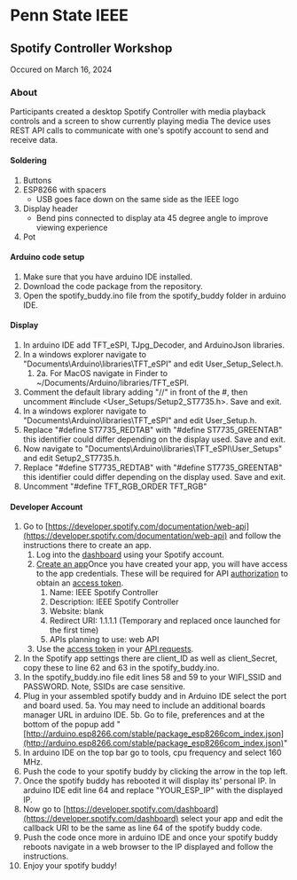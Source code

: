 # Penn State IEEE
## Spotify Controller Workshop
Occured on March 16, 2024

### About
Participants created a desktop Spotify Controller with media playback controls and a screen to show currently playing media
The device uses REST API calls to communicate with one's spotify account to send and receive data.

#### Soldering
1. Buttons
2. ESP8266 with spacers
	- USB goes face down on the same side as the IEEE logo
3. Display header
    - Bend pins connected to display ata  45 degree angle to improve viewing experience
4. Pot

#### Arduino code setup
1. Make sure that you have arduino IDE installed.
2. Download the code package from the repository.
4. Open the spotify_buddy.ino file from the spotify_buddy folder in arduino IDE.

#### Display
1. In arduino IDE add TFT_eSPI, TJpg_Decoder, and ArduinoJson libraries.
2. In a windows explorer navigate to "Documents\\Arduino\\libraries\\TFT_eSPI" and edit User_Setup_Select.h. 
	1. 2a. For MacOS navigate in Finder to ~/Documents/Arduino/libraries/TFT_eSPI.
3. Comment the default library adding "//" in front of the #, then uncomment #include <User_Setups/Setup2_ST7735.h>. Save and exit.
4. In a windows explorer navigate to "Documents\\Arduino\\libraries\\TFT_eSPI" and edit User_Setup.h. 
5. Replace "#define ST7735_REDTAB" with "#define ST7735_GREENTAB" this identifier could differ depending on the display used. Save and exit.
7. Now navigate to "Documents\Arduino\libraries\TFT_eSPI\User_Setups" and edit Setup2_ST7735.h.
8. Replace "#define ST7735_REDTAB" with "#define ST7735_GREENTAB" this identifier could differ depending on the display used. Save and exit.
6. Uncomment "#define TFT_RGB_ORDER TFT_RGB"

#### Developer Account
1. Go to [https://developer.spotify.com/documentation/web-api](https://developer.spotify.com/documentation/web-api) and follow the instructions there to create an app.
	1. Log into the [dashboard](https://developer.spotify.com/dashboard) using your Spotify account.
	2. [Create an app](https://developer.spotify.com/documentation/web-api/concepts/apps)Once you have created your app, you will have access to the app credentials. These will be required for API [authorization](https://developer.spotify.com/documentation/web-api/concepts/authorization) to obtain an [access token](https://developer.spotify.com/documentation/web-api/concepts/access-token).
		1. Name: IEEE Spotify Controller
		2. Description: IEEE Spotify Controller
		3. Website: blank
		4. Redirect URI: 1.1.1.1 (Temporary and replaced once launched for the first time)
		5. APIs planning to use: web API
	3. Use the [access token](https://developer.spotify.com/documentation/web-api/concepts/access-token) in your [API requests](https://developer.spotify.com/documentation/web-api/concepts/api-calls).
3. In the Spotify app settings there are client_ID as well as client_Secret, copy these to line 62 and 63 in the spotify_buddy.ino.
4. In the spotify_buddy.ino file edit lines 58 and 59 to your WIFI_SSID and PASSWORD. Note, SSIDs are case sensitive.
5. Plug in your assembled spotify buddy and in Arduino IDE select the port and board used. 5a. You may need to include an additional boards manager URL in arduino IDE. 5b. Go to file, preferences and at the bottom of the popup add "[http://arduino.esp8266.com/stable/package_esp8266com_index.json](http://arduino.esp8266.com/stable/package_esp8266com_index.json)"
6. In arduino IDE on the top bar go to tools, cpu frequency and select 160 MHz.
7. Push the code to your spotify buddy by clicking the arrow in the top left.
8. Once the spotify buddy has rebooted it will display its' personal IP. In arduino IDE edit line 64 and replace "YOUR_ESP_IP" with the displayed IP.
9. Now go to [https://developer.spotify.com/dashboard](https://developer.spotify.com/dashboard) select your app and edit the callback URI to be the same as line 64 of the spotify buddy code.
10. Push the code once more in arduino IDE and once your spotify buddy reboots navigate in a web browser to the IP displayed and follow the instructions.
11. Enjoy your spotify buddy!
